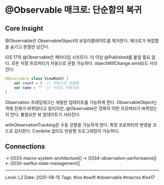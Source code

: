 # @Observable 매크로: 단순함의 복귀

## Core Insight
@Observable은 ObservableObject의 보일러플레이트를 제거한다. 매크로가 복잡함을 숨기고 본질만 남긴다.

iOS 17의 @Observable은 패러다임 시프트다. 더 이상 @Published를 붙일 필요 없다. 모든 저장 프로퍼티가 자동으로 관찰 가능하다. objectWillChange.send()도 사라진다. 

```swift
@Observable class ViewModel {
    var count = 0  // 자동으로 관찰됨
    var name = ""  // 이것도 자동으로
}
```

Observation 프레임워크는 세밀한 업데이트를 가능하게 한다. ObservableObject는 객체 전체가 바뀌었다고 알리지만, @Observable은 정확히 어떤 프로퍼티가 바뀌었는지 안다. 불필요한 뷰 업데이트가 사라진다.

withObservationTracking은 수동 관찰을 가능하게 한다. 특정 프로퍼티의 변경을 코드로 감지한다. Combine 없이도 반응형 프로그래밍이 가능하다.

## Connections
→ [[033-macro-system-architecture]]
→ [[034-observation-performance]]
← [[030-swiftui-state-management]]

---
Level: L2
Date: 2025-08-15
Tags: #ios #swift #observable #macros #ios17